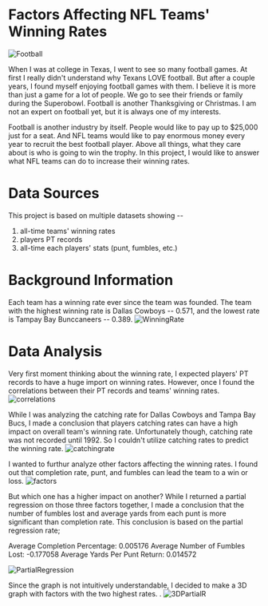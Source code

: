 # Factors Affecting NFL Teams' Winning Rates

![Football](/img/NFLball.jpg)

When I was at college in Texas, I went to see so many football games. At first I really didn't understand why Texans LOVE football. But after a couple years, I found myself enjoying football games with them. I believe it is more than just a game for a lot of people. We go to see their friends or family during the Superobowl. Football is another Thanksgiving or Christmas. I am not an expert on football yet, but it is always one of my interests.

Football is another industry by itself. People would like to pay up to $25,000 just for a seat. And NFL teams would like to pay enormous money every year to recruit the best football player. Above all things, what they care about is who is going to win the trophy. In this project, I would like to answer what NFL teams can do to increase their winning rates.

# Data Sources
This project is based on multiple datasets showing -- 
1) all-time teams' winning rates
2) players PT records
3) all-time each players' stats (punt, fumbles, etc.)


# Background Information
Each team has a winning rate ever since the team was founded. The team with the highest winning rate is Dallas Cowboys -- 0.571, and the lowest rate is Tampay Bay Bunccaneers -- 0.389. 
![WinningRate](/img/NFL_WinningRate.png)

# Data Analysis
Very first moment thinking about the winning rate, I expected players' PT records to have a huge import on winning rates. However, once I found the correlations between their PT records and teams' winning rates.
![correlations](/img/PTCorr.png)

While I was analyzing the catching rate for Dallas Cowboys and Tampa Bay Bucs, I made a conclusion that players catching rates can have a high impact on overall team's winning rate. Unfortunately though, catching rate was not recorded until 1992. So I couldn't utilize catching rates to predict the winning rate. 
![catchingrate](/img/bootstrap.png)

I wanted to furthur analyze other factors affecting the winning rates. I found out that completion rate, punt, and fumbles can lead the team to a win or loss. 
![factors](/img/SingleFeature.png)

But which one has a higher impact on another?
While I returned a partial regression on those three factors together, I made a conclusion that the number of fumbles lost and average yards from each punt is more significant than completion rate. This conclusion is based on the partial regression rate; 

Average Completion Percentage: 0.005176
Average Number of Fumbles Lost: -0.177058
Average Yards Per Punt Return: 0.014572

![PartialRegression](/img/PartialRegression.png)



Since the graph is not intuitively understandable, I decided to make a 3D graph with factors with the two highest rates.
.
![3DPartialR](/img/3DPartialR.png)


